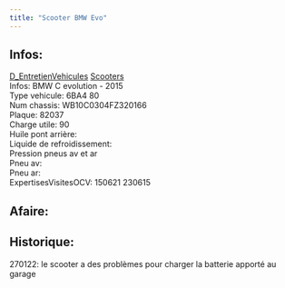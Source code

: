 ```yaml
---
title: "Scooter BMW Evo"
---
```


## Infos:
[D_EntretienVehicules](notes/departements/D_EntretienVehicules.md) [Scooters](notes/equipements/vehicules/C_Scooters.md)\
Infos: BMW C evolution - 2015\
Type vehicule: 6BA4 80\
Num chassis: WB10C0304FZ320166\
Plaque: 82037\
Charge utile: 90\
Huile pont arrière:\
Liquide de refroidissement:\
Pression pneus av et ar\
Pneu av:\
Pneu ar:\
ExpertisesVisitesOCV: 150621 230615

## Afaire:

## Historique:
270122: le scooter a des problèmes pour charger la batterie apporté au garage